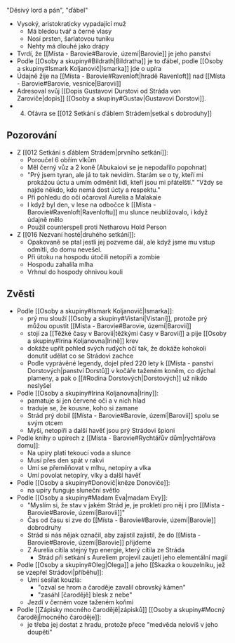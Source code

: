 "Děsivý lord a pán", "ďábel"
- Vysoký, aristokraticky vypadající muž
	- Má bledou tvář a černé vlasy
	- Nosí prsten, šarlatovou tuniku
	- Nehty má dlouhé jako drápy
- Tvrdí, že [[Místa - Barovie#Barovie, území|Barovie]] je jeho panství
- Podle [[Osoby a skupiny#Bildrath|Bildratha]] je to ďábel, podle [[Osoby a skupiny#Ismark Koljanovič|Ismarka]] jde o upíra
- Údajně žije na [[Místa - Barovie#Ravenloft|hradě Ravenloft]] nad [[Místa - Barovie#Barovie, vesnice|Barovií]]
- Adresoval svůj [[Dopis Gustavovi Durstovi od Stráda von Zaroviče|dopis]] [[Osoby a skupiny#Gustav|Gustavovi Dorstovi]].
- 4. Oťávra se [[012 Setkání s ďáblem Strádem|setkal s dobroduhy]]
## Pozorování
- Z [[012 Setkání s ďáblem Strádem|prvního setkání]]:
	- Poroučel 6 obřím vlkům
	- Měl černý vůz a 2 koně (Abukaiovi se je nepodařilo popohnat)
	- "Prý jsem tyran, ale já to tak nevidím. Starám se o ty, kteří mi prokážou úctu a umím odměnit lidi, kteří jsou mi přátelští." "Vždy se najde někdo, kdo nemá dost úcty a respektu."
	- Při pohledu do očí očaroval Aurelia a Malakaie
	- I když byl den, v lese na odbočce k [[Místa - Barovie#Ravenloft|Ravenloftu]] mu slunce neubližovalo, i když údajně mělo
	- Použil counterspell proti Netharovu Hold Person
- Z [[016 Nezvaní hosté|druhého setkání]]:
	- Opakovaně se ptal jestli jej pozveme dál, ale když jsme mu vstup odmítli, do domu nevešel.
	- Při útoku na hospodu útočili netopíři a zombie
	- Hospodu zahalila mlha
	- Vrhnul do hospody ohnivou kouli
## Zvěsti
- Podle [[Osoby a skupiny#Ismark Koljanovič|Ismarka]]:
	- prý mu slouží [[Osoby a skupiny#Vistani|Vistani]], protože prý můžou opustit [[Místa - Barovie#Barovie, území|Barovii]]
	- stojí za [[Těžké časy v Barovii|těžkými časy v Barovii]] a pije [[Osoby a skupiny#Irina Koljanovna|Irině]] krev
	- dokáže upřít pohled svých rudých očí tak, že dokáže kohokoli donutit udělat co se Strádovi zachce
	- Podle vyprávěné legendy, dojel před 220 lety k [[Místa - panství Dorstových|panství Dorstů]] v kočáře taženém koněm, co dýchal plameny, a pak o [[#Rodina Dorstových|Dorstových]] už nikdo neslyšel
- Podle [[Osoby a skupiny#Irina Koljanovna|Iriny]]:
	- pamatuje si jen červené oči a v nich hlad
	- traduje se, že kousne, koho si zamane
	- Strád prý dobil [[Místa - Barovie#Barovie, území|Barovii]] spolu se svým otcem
	- Myši, netopíři a další havěť jsou prý Strádovi špioni
- Podle knihy o upírech z [[Místa - Barovie#Rychtářův dům|rychtářova domu]]:
	- Na upíry platí tekoucí voda a slunce
	- Musí přes den spát v rakvi
	- Umí se přeměňovat v mlhu, netopíry a vlka
	- Umí povolat netopíry, vlky a další havěť
- Podle [[Osoby a skupiny#Donovič|kněze Donoviče]]:
	- na upíry funguje sluneční světlo
- Podle [[Osoby a skupiny#Madam Eva|madam Evy]]:
	- "Myslím si, že stav v jakém Strád je, je prokletí pro něj i pro [[Místa - Barovie#Barovie, území|Barovii]]"
	- Čas od času si zve do [[Místa - Barovie#Barovie, území|Barovie]] dobrodruhy
	- Strád si nás nějak označil, aby zajistil zajistil, že do [[Místa - Barovie#Barovie, území|Barovie]] přijdeme
	- Z Aurelia cítila stejný typ energie, který cítila ze Stráda
		- Strád při setkání s Aureliem projevil zaujetí jeho elementální magií
- Podle [[Osoby a skupiny#Oleg|Olega]] a jeho [[Skazka o kouzelníku, jež se vzepřel Strádovi|příběhu]]:
	- Umí sesílat kouzla:
		- "ozval se hrom a čaroděje zavalil obrovský kámen"
		- "zasáhl \[čarodějě] blesk z nebe"
	- Jezdí v černém voze taženém koňmi
- Podle [[Zápisky mocného čarodějě|zápisků]] [[Osoby a skupiny#Mocný čaroděj|mocného čaroděje]]:
	- je třeba jej dostat z hradu, protože přece "medvěda nelovíš v jeho doupěti"